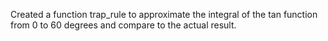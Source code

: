 Created a function trap_rule to approximate the integral of the tan function from 0 to 60 degrees and compare to the actual result.

